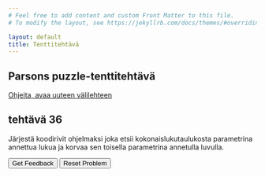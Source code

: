```yaml
---
# Feel free to add content and custom Front Matter to this file.
# To modify the layout, see https://jekyllrb.com/docs/themes/#overriding-theme-defaults

layout: default
title: Tenttitehtävä
---
```


## Parsons puzzle-tenttitehtävä 
[Ohjeita, avaa uuteen välilehteen](../ohjeet.md)


## tehtävä 36
Järjestä koodirivit ohjelmaksi joka etsii kokonaislukutaulukosta parametrina annettua lukua ja korvaa sen toisella parametrina annetulla luvulla. 

<div id="P36-sortableTrash" class="sortable-code"></div> 
<div id="P36-sortable" class="sortable-code"></div> 
<div style="clear:both;"></div> 
<p> 
    <input id="P36-feedbackLink" value="Get Feedback" type="button" /> 
    <input id="P36-newInstanceLink" value="Reset Problem" type="button" /> 
</p> 
<script type="text/javascript"> 
(function(){
  var initial = "function array_element_replace(arr, old_value, new_value) {\n" +
    "  for (var i = 0; i < arr.length; i++) {\n" +
    "    if (arr[i] === old_value) {\n" +
    "      arr[i] = new_value;\n" +
    "    }\n" +
    "  }\n" +
    "  return arr;\n" +
    "}\n" +
    "num = [1, 2, 3, 2, 2, 8, 1, 9];\n" +
    "console.log(\"Original Array: \"+num); \\n console.log(array_element_replace(num, 2, 5)); \\n ";
  var parsonsPuzzle = new ParsonsWidget({
    "sortableId": "P36-sortable",
    "max_wrong_lines": 10,
    "grader": ParsonsWidget._graders.LineBasedGrader,
    "exec_limit": 2500,
    "can_indent": true,
    "x_indent": 50,
    "lang": "en",
    "trashId": "P36-sortableTrash"
  });
  parsonsPuzzle.init(initial);
  parsonsPuzzle.shuffleLines();
  $("#P36-newInstanceLink").click(function(event){ 
      event.preventDefault(); 
      parsonsPuzzle.shuffleLines(); 
  }); 
  $("#P36-feedbackLink").click(function(event){ 
      event.preventDefault(); 
      parsonsPuzzle.getFeedback(); 
  }); 
})(); 
</script>

